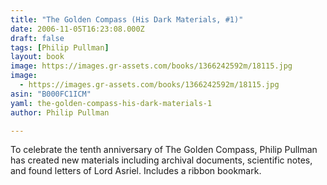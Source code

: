 ```yaml
---
title: "The Golden Compass (His Dark Materials, #1)"
date: 2006-11-05T16:23:08.000Z
draft: false
tags: [Philip Pullman]
layout: book
image: https://images.gr-assets.com/books/1366242592m/18115.jpg
image: 
  - https://images.gr-assets.com/books/1366242592m/18115.jpg
asin: "B000FC1ICM"
yaml: the-golden-compass-his-dark-materials-1
author: Philip Pullman

---
```


To celebrate the tenth anniversary of The Golden Compass, Philip Pullman has created new materials including archival documents, scientific notes, and found letters of Lord Asriel. Includes a ribbon bookmark.